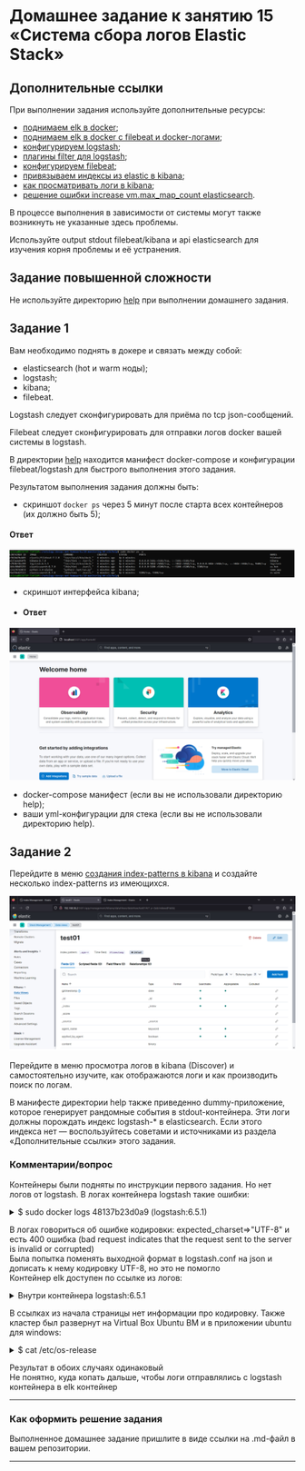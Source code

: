 # Домашнее задание к занятию 15 «Система сбора логов Elastic Stack»

## Дополнительные ссылки

При выполнении задания используйте дополнительные ресурсы:

- [поднимаем elk в docker](https://www.elastic.co/guide/en/elastic-stack-get-started/current/get-started-docker.html);
- [поднимаем elk в docker с filebeat и docker-логами](https://www.sarulabs.com/post/5/2019-08-12/sending-docker-logs-to-elasticsearch-and-kibana-with-filebeat.html);
- [конфигурируем logstash](https://www.elastic.co/guide/en/logstash/current/configuration.html);
- [плагины filter для logstash](https://www.elastic.co/guide/en/logstash/current/filter-plugins.html);
- [конфигурируем filebeat](https://www.elastic.co/guide/en/beats/libbeat/5.3/config-file-format.html);
- [привязываем индексы из elastic в kibana](https://www.elastic.co/guide/en/kibana/current/index-patterns.html);
- [как просматривать логи в kibana](https://www.elastic.co/guide/en/kibana/current/discover.html);
- [решение ошибки increase vm.max_map_count elasticsearch](https://stackoverflow.com/questions/42889241/how-to-increase-vm-max-map-count).

В процессе выполнения в зависимости от системы могут также возникнуть не указанные здесь проблемы.

Используйте output stdout filebeat/kibana и api elasticsearch для изучения корня проблемы и её устранения.

## Задание повышенной сложности

Не используйте директорию [help](./help) при выполнении домашнего задания.

## Задание 1

Вам необходимо поднять в докере и связать между собой:

- elasticsearch (hot и warm ноды);
- logstash;
- kibana;
- filebeat.

Logstash следует сконфигурировать для приёма по tcp json-сообщений.

Filebeat следует сконфигурировать для отправки логов docker вашей системы в logstash.

В директории [help](./help) находится манифест docker-compose и конфигурации filebeat/logstash для быстрого 
выполнения этого задания.

Результатом выполнения задания должны быть:

- скриншот `docker ps` через 5 минут после старта всех контейнеров (их должно быть 5);
#### Ответ
![Docker ps](./task01_0.PNG)
- скриншот интерфейса kibana;
- #### Ответ
![Kibana](./task01.PNG)
- docker-compose манифест (если вы не использовали директорию help);
- ваши yml-конфигурации для стека (если вы не использовали директорию help).

## Задание 2

Перейдите в меню [создания index-patterns  в kibana](http://localhost:5601/app/management/kibana/indexPatterns/create) и создайте несколько index-patterns из имеющихся.

![indexPatterns](./task02_0.png)

Перейдите в меню просмотра логов в kibana (Discover) и самостоятельно изучите, как отображаются логи и как производить поиск по логам.

В манифесте директории help также приведенно dummy-приложение, которое генерирует рандомные события в stdout-контейнера.
Эти логи должны порождать индекс logstash-* в elasticsearch. Если этого индекса нет — воспользуйтесь советами и источниками из раздела «Дополнительные ссылки» этого задания.

### Комментарии/вопрос
Контейнеры были подняты по инструкции первого задания. Но нет логов от logstash. В логах контейнера logstash такие ошибки:

<details>
    <summary>$ sudo docker logs 48137b23d0a9 (logstash:6.5.1)</summary>

```
[2023-07-27T19:02:33,287][WARN ][logstash.codecs.jsonlines] Received an event that has a different character encoding than you configured. {:text=>"2W\\u0000\\u0000\\u0000)2C\\u0000\\u0000(\\u0001x^\\xEC}K\\x93\\xE3\\xC8}'v\\xB7WݳZ\\xED\\xCA/\\xF9mC\\xF0\\xC5V\\xF0\\x81'\\u0001B\\xE1\\bY=\\xD2L\\xCB\\xE3\\u0019\\xC5\\xCCHVhj\\x82\\x91\\u0004\\x92,\\xA8A\\x80\\u0001\\x80]S\\xEA\\xE8\\xB3?\\x83\\xBF\\x85\\u000F\\xBE:l\\x9F\\xEC\\x83þ:\\xC2'\\x87/>\\xFB\\xE2\\x93#\\u001C\\xFF\\xCC\\u0004\\u0012d&@\\x80DUW\\xD5T_\\x9AE&\\u0012\\xF9\\xFC=\\xFE\\x99H\\x98?P\\u0014\\xE5\\u007F(\\xCAW\\xFE\\xFD\\xB5\\xF6\\x9D\\\"\\xDA\\xE0\\xBC@\\x9B\\xAD\\xE6k\\xA6nZc\\xDD\\u001D\\x9B\\xE7;s߶'\\x9E\\xE5\\xFDT\\ei\\xDF\\xD9\\xE0\\u0002\\x85\\xA8@\\x9A\\xFFZ[bTh\\xBE\\xB6\\x8Ab\\xBCĨ\\xD0FZq\\xBDŚ\\xAF-\\xC24\\xD0F\\xDA+\\x9C\\xE5Q\\x9Ah\\xBE\\xE6N̉\\xAE\\xBD\\u0019ih\\x8D\\x93B\\xF3_kQ\\xA8\\xF9Z\\xE0\\x993\\xCB1\\xBC\\xF1\\xDCp\\xBC\\xB1\\xBD\\x9C\\xAD\\xC6K\\v/\\xC7s<\\x9FcC\\xD7-\\eY\\xDAH{\\x85\\xB3<J\\u0013\\xCD\\xD7܉9ѵ\\x91V\\\\o\\xB1\\xE6k\\xAB(\\xC6K\\x8C\\xE0\\xCEx{\\x8978C\\xF1\\x82\\xE4l\\x86\\x96\\xAE\\xEBsg\\x8C\\xB0\\x85ƶk\\xCDǞ\\xE5\\x86c\\xDD^\\xCE\\xD1\\xDC[\\xB9\\xD8s\\xB5\\x91v\\x99\\xE6E\\x826X\\xF3\\xB5\\xB9\\xE1\\x99\\xD8\\fuO\\xB7\\xB0\\xF6f\\xA4\\u0005iR\\xA0(\\xC1\\x99\\xE6\\xBF\\xD6b\\xB4\\xC4q\\xAE\\xF9\\xAF\\xB54[/b\\xB4\\xC4\\xF18\\u000F.\\xF1\\u0006-\\x96\\xBB(\\u000E\\xC7!*\\xB0\\xE6k\\xA6nx\\x86\\xAEϴ\\x91\\u0016\\xA4\\x9BE\\x98\\u0006/q\\xB6\\b\\xD2\\xCD6\\xCD\\xF1\\\"Mp\\xBAZi\\xBE\\xF6}\\u0014\\xE7X\\eii\\xB6^Đu\\x99Y\\u001E\\\\\\xE2\\r\\u001A\\xF3\\x863Hu%y\\u0005)+\\xDE8\\xD9m\\x968\\x83\\xB4\\xF2\\x94\\xDB,\\xFD\\u0019\\u000E", :expected_charset=>"UTF-8"}
...
[2023-07-27T19:05:10,265][WARN ][logstash.codecs.jsonlines] JSON parse error, original data now in message field {:error=>#<LogStash::Json::ParserError: Unexpected character ('W' (code 87)): Expected space separating root-level values
 at [Source: (String)"2W\u0000\u0000\u0001\xA42C\u0000\u0002\x96\x94x^\xEC\xBDkp$\xD7u\u001F\x8E\xFF?N\u0018Ç\xFC\x8A\xF3y4\xB4\x88]\v\x8F\xEEyu\xF7P|\xF4\x934_\xE2\x9B\"\tj9\u00184\x80\xE1\u00023\xEB\x99\u0001\xB6\x97\xCBM\xA5\"\x97i:\xB6c\xC9QÉ´\u0015)Rb[e%)W\"+\xB6\x92JR\x80\u0014Ùd\x95l'\x96RJ\\\xF6\a\u007F\x88S\xC9\xF7|H\xA5\xCE\xEFwzz\x81\xEE\u0001\u0006\xB3\x83\xE5\xEE\u0012\xF8\x80\xEEé¾s\xCF=\xF7\xDC{~\xE7\xDCÛG\xE6\xE6\xE6\xFE\xBF\xB9\xB9\xF7\xFC\xD9\xD5\xF2\x83\xC3\xCEv<\u0018\xB6\xB6/\x95\x9B\xE5\x8AQ\xA9.\"[truncated 1199 chars]; line: 1, column: 3]>, :data=>"2W\\u0000\\u0000\\u0001\\xA42C\\u0000\\u0002\\x96\\x94x^\\xEC\\xBDkp$\\xD7u\\u001F\\x8E\\xFF?N\\u0018ǎ\\xFC\\x8A\\xF3y4\\xB4\\x88]\\v\\x8F\\xEEyu\\xF7P|\\xF4\\x934_\\xE2\\x9B\\\"\\tj9\\u00184\\x80\\xE1\\u00023\\xEB\\x99\\u0001\\xB6\\x97\\xCBM\\xA5\\\"\\x97i:\\xB6c\\xC9Qɴ\\u0015)Rb[e%)W\\\"+\\xB6\\x92JR\\x80\\u0014ّd\\x95l'\\x96RJ\\\\\\xF6\\a\\u007F\\x88S\\xC9\\xF7|H\\xA5\\xCE\\xEFwzz\\x81\\xEE\\u0001\\u0006\\xB3\\x83\\xE5\\xEE\\u0012\\xF8\\x80\\xEE龏s\\xCF=\\xF7\\xDC{~\\xE7\\xDCەG\\xE6\\xE6\\xE6\\xFE\\xBF\\xB9\\xB9\\xF7\\xFC\\xD9\\xD5\\xF2\\x83\\xC3\\xCEv<\\u0018\\xB6\\xB6/\\x95\\x9B\\xE5\\x8AQ\\xA9.\\u001A\\xD6b\\xC5z\\xD6t\\x9AF\\xA5Y\\xAD.Ul\\xEB\\xA5\\xF2B\\xF9\\xC1\\xEDx\\xD8Zk\\r[\\xE5\\xE6\\xD5\\xF2j\\xDC\\u001A\\x96\\x9B\\xE5\\xF5\\xCEV\\xBC\\u001A\\xB7\\x86\\xE5\\x85\\xF2\\xF0ʥ\\xB8\\xDC,_X\\xEB\\xB5\\xCB\\v\\xE5ݸ?\\xE8\\xF4\\xBA\\xE5f\\xD9Z\\xAA,\\u0019\\xE5k\\v\\xE5\\xC1\\xB0\\u001F\\xB7\\xB6\\xCB\\xCD\\xF2`\\xB8\\xD6\\xDB\\u0019\\x96\\u0017\\xCA\\xDB\\xF1`\\xD0ڈ\\xCB\\xCD\\xF2\\xCB\\u0015\\xA3R=T\\xEFBŶ^y\\xF9\\u0005\\xF7\\xE9'J\\xAF\\xBC\\xBC\\xD5\\xDB\\u0018\\f[\\x83ͥvo-n\\u000F\\x96^\\e\\xF4\\xBA[\\x9Dn<x\\xA5\\xF4t\\u070E;\\xBB\\xF1Z\\xA9\\xD5-ŻqwX\\u001An\\xB6\\x86\\xA5\\xCD֠\\xD4*\\xADu\\xD6\\xD7\\xE3~\\xDC\\u001D\\x96ڛ\\xAD~\\xAB=\\x8C\\xFB\\xA5\\xB8\\xDB\\xEE\\xADu\\xBA\\e\\xA5\\xE1f\\xAB[\\xBA\\xD2\\xDB)\\xB5{\\xDD\\xF5\\xCE\\xC6N?^[*]m\\u000E\\xE3dx\\xDF\\xFD+\\xE5\\xCA\\v++++;\\x86a\\u0018++++;\\x86a\\u0018++++;\\x86a\\u0018\\xE7+\\xFE\\xCA\\xCA\\xCA\\xCA\\xC1\\xB7\\xE7\\xD2tf\\xF2a\\xB9MB\\xFFڣ\\xB8q\\xAA\\xB8\\x84\\xBC\\xF8\\xF6\\xB5\\xF9]<\\xF0\\xAC\\u0017\\xFEۿz\\t\\xB7a\\x80\\x8B\\xEF.\\xE3\\u001A9ۨ!\\x89\\f\\xFC\\xF6\\xEB\\xCF\\xE3\\xAA?ms^~J\\xFD\\xA6'wIh\\xCAe\\xF5\\xC5\\xFB\\xE4\\x92\\u0004\\x95\\xC7p\\xF5\\xF5%*\\xDE1\\f\\xD3\\xE1\\xE3:/\\xFE\\xC3\\xCFo\\xBE\\x86[\\xBB\\x82\\x8B\\x83R\\xA4\\xD8\\u001A\\u007FW\\u0016pum\\u0017W\\e\\xD4\\xC8{$Ll\\xE3\\x95g\\xF0\\\"\\xE4\\xFB\\xD0\\xC6/\\xAF\\xFA\\u0000\\xAE6\\xEAM\\xBC\\x88\\xBFP\\xABd\\xE6o/ln\\xE1\\x85\\xC3\\xDF![lW\\xF7\\xFF]\\u0013\\xCF\\xFD"}
[2023-07-27T19:05:44,754][ERROR][logstash.outputs.elasticsearch] Encountered a retryable error. Will Retry with exponential backoff  {:code=>400, :url=>"http://es-hot:9200/_bulk"}
[2023-07-27T19:06:48,831][ERROR][logstash.outputs.elasticsearch] Encountered a retryable error. Will Retry with exponential backoff  {:code=>400, :url=>"http://es-hot:9200/_bulk"}
...
```

</details>

В логах говориться об ошибке кодировки: expected_charset=>"UTF-8" и есть 400 ошибка (bad request indicates that the request sent to the server is invalid or corrupted)<br />
Была попытка поменять выходной формат в logstash.conf на json и дописать к нему кодировку UTF-8, но это не помогло <br />
Контейнер elk доступен по ссылке из логов:<br />
<details>
    <summary>Внутри контейнера logstash:6.5.1 </summary>
```
bash-4.2$ curl http://es-hot:9200/_bulk
{"error":"Incorrect HTTP method for uri [/_bulk] and method [GET], allowed: [POST, PUT]","status":405}bash-4.2$
bash-4.2$ curl http://es-hot:9200/
{
  "name" : "es-hot",
  "cluster_name" : "es-docker-cluster",
  "cluster_uuid" : "dtCoJmURT4ar-ehJyY_TEQ",
  "version" : {
    "number" : "8.7.0",
    "build_flavor" : "default",
    "build_type" : "docker",
    "build_hash" : "09520b59b6bc1057340b55750186466ea715e30e",
    "build_date" : "2023-03-27T16:31:09.816451435Z",
    "build_snapshot" : false,
    "lucene_version" : "9.5.0",
    "minimum_wire_compatibility_version" : "7.17.0",
    "minimum_index_compatibility_version" : "7.0.0"
  },
  "tagline" : "You Know, for Search"
}
$ sudo docker exec -ti 48137b23d0a9 bash
bash-4.2$ curl http://es-hot:9200/_bulk
{"error":"Incorrect HTTP method for uri [/_bulk] and method [GET], allowed: [POST, PUT]","status":405}bash-4.2$
```

</details>

В ссылках из начала страницы нет информации про кодировку. Также кластер был развернут на Virtual Box Ubuntu ВМ и в 
приложении ubuntu для windows:
<details>
    <summary>$ cat /etc/os-release </summary>
PRETTY_NAME="Ubuntu 22.04.2 LTS"
NAME="Ubuntu"
VERSION_ID="22.04"
VERSION="22.04.2 LTS (Jammy Jellyfish)"
VERSION_CODENAME=jammy
ID=ubuntu
ID_LIKE=debian
HOME_URL="https://www.ubuntu.com/"
SUPPORT_URL="https://help.ubuntu.com/"
BUG_REPORT_URL="https://bugs.launchpad.net/ubuntu/"
PRIVACY_POLICY_URL="https://www.ubuntu.com/legal/terms-and-policies/privacy-policy"
UBUNTU_CODENAME=jammy

</details>

Результат в обоих случаях одинаковый<br />
Не понятно, куда копать дальше, чтобы логи отправлялись с logstash контейнера в elk контейнер <br />


---

### Как оформить решение задания

Выполненное домашнее задание пришлите в виде ссылки на .md-файл в вашем репозитории.

---

 
